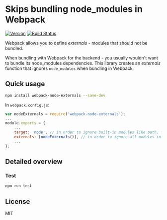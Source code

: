 Skips bundling node_modules in Webpack
======================================

[![Version](http://img.shields.io/npm/v/webpack-node-externals.svg)](https://www.npmjs.org/package/webpack-node-externals)
[![Build Status](https://travis-ci.org/liady/webpack-node-externals.svg?branch=master)](https://travis-ci.org/liady/webpack-node-externals)

Webpack allows you to define *externals* - modules that should not be bundled.

When bundling with Webpack for the backend - you usually wouldn't want to bundle its node_modules dependencies.
This library creates an *externals* function that ignores `node_modules` when bundling in Webpack.

## Quick usage
```sh
npm install webpack-node-externals --save-dev
```

In `webpack.config.js`:
```js
var nodeExternals = require('webpack-node-externals');
...
module.exports = {
    ...
    target: 'node', // in order to ignore built-in modules like path, fs, etc.
    externals: [nodeExternals()], // in order to ignore all modules in node_modules folder
    ...
};
```

## Detailed overview

### Test
```sh
npm run test
```

## License
MIT